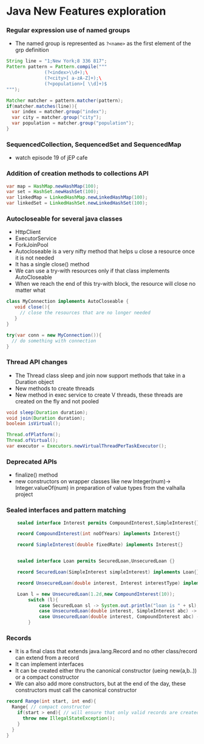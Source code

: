 # Java New Features exploration

### Regular expression use of named groups
- The named group is represented as `?<name>` as the first element of the grp definition
```java
String line = "1;New York;8 336 817";
Pattern pattern = Pattern.compile("""
              (?<index>\\d+);\
              (?<city>[ a-zA-Z]+);\
              (?<population>[ \\d]+)$
""");

Matcher matcher = pattern.matcher(pattern);
if(matcher.matches(line)){
  var index = matcher.group("index");
  var city = matcher.group("city");
  var population = matcher.group("population");
}


```

### SequencedCollection, SequencedSet and SequencedMap
- watch episode 19 of jEP cafe

### Addition of creation methods to collections API
```java
var map = HashMap.newHashMap(100);
var set = HashSet.newHashSet(100);
var linkedMap = LinkedHashMap.newLinkedHashMap(100);
var linkedSet = LinkedHashSet.newLinkedHashSet(100);
```

### Autocloseable for several java classes
- HttpClient
- ExecutorService
- ForkJoinPool
- Autocloseable is a very nifty method that helps u close a resource once it is not needed
- It has a single close() method
- We can use a try-with resources only if that class implements AutoCloseable
- When we reach the end of this try-with block, the resource will close no matter what
```java
class MyConnection implements AutoCloseable {
   void close(){
     // close the resources that are no longer needed
   }
}

try(var conn = new MyConnection()){
  // do something with connection
}
```

### Thread API changes
- The Thread class sleep and join now support methods that take in a Duration object
- New methods to create threads
- New method in exec service to create V threads, these threads are created on the fly and not pooled
```java
void sleep(Duration duration);
void join(Duration duration);
boolean isVirtual();

Thread.ofPlatform();
Thread.ofVirtual();
var executor = Executors.newVirtualThreadPerTaskExecutor();
```

### Deprecated APIs
- finalize() method
- new constructors on wrapper classes like new Integer(num)-> Integer.valueOf(num) in preparation of value types from the valhalla project

### Sealed interfaces and pattern matching
```java
    sealed interface Interest permits CompoundInterest,SimpleInterest{}

    record CompoundInterest(int noOfYears) implements Interest{}

    record SimpleInterest(double fixedRate) implements Interest{}


    sealed interface Loan permits SecuredLoan,UnsecuredLoan {}

    record SecuredLoan(SimpleInterest simpleInterest) implements Loan{}

    record UnsecuredLoan(double interest, Interest interestType) implements Loan{}

    Loan l = new UnsecuredLoan(1.2d,new CompoundInterest(10));
        switch (l){
            case SecuredLoan sl -> System.out.println("loan is " + sl);
            case UnsecuredLoan(double interest, SimpleInterest abc) -> System.out.println("loan interest is " + interest + " and simpl type is " + abc);
            case UnsecuredLoan(double interest, CompoundInterest abc) -> System.out.println("loan interest is " + interest + " and comp type is " + abc);
        }
```

### Records
- It is a final class that extends java.lang.Record and no other class/record can extend from a record
- It can implement interfaces
- It can be created either thru the canonical constructor (ueing new(a,b..)) or a compact constructor
- We can also add more constructors, but at the end of the day, these constructors must call the canonical constructor
```java
record Range(int start, int end){
  Range{ // compact constructor
    if(start > end){ // will ensure that only valid records are created 
      throw new IllegalStateException();
    }
  }
}


```
